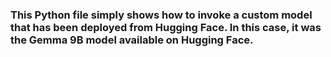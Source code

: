 ### This Python file simply shows how to invoke a custom model that has been deployed from Hugging Face. In this case, it was the Gemma 9B model available on Hugging Face. 
